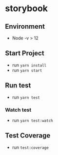 # storybook

## Environment

- Node -v > 12

## Start Project

- run `yarn install`
- run `yarn start`

## Run test 

- run `yarn test`

### Watch test

- run `yarn test:watch`


## Test Coverage

- run `test:coverage`

